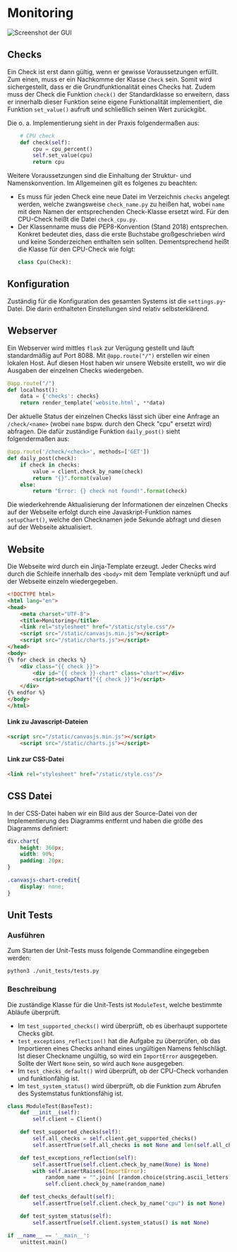 # Monitoring
![Screenshot der GUI](https://github.com/jonbulica99/Python_Monitoring/raw/master/src/images/monitoring.png "Screenshot der GUI")

Checks
------
Ein Check ist erst dann gültig, wenn er gewisse Voraussetzungen erfüllt. Zum einen, muss er ein Nachkomme der Klasse `Check` sein. Somit wird sichergestellt, dass er die Grundfunktionalität eines Checks hat. 
Zudem muss der Check die Funktion `check()` der Standardklasse so erweitern, dass er innerhalb dieser Funktion seine eigene Funktionalität implementiert, die Funktion `set_value()` aufruft und schließlich seinen Wert zurückgibt. 

Die o. a. Implementierung sieht in der Praxis folgendermaßen aus:
```python
    # CPU check
    def check(self):
        cpu = cpu_percent()
        self.set_value(cpu)
        return cpu
```

Weitere Voraussetzungen sind die Einhaltung der Struktur- und Namenskonvention. Im Allgemeinen gilt es folgenes zu beachten:
* Es muss für jeden Check eine neue Datei im Verzeichnis `checks` angelegt werden, welche zwangsweise `check_name.py` zu heißen hat, wobei `name` mit dem Namen der entsprechenden Check-Klasse ersetzt wird. Für den CPU-Check heißt die Datei `check_cpu.py`.
* Der Klassenname muss die PEP8-Konvention (Stand 2018) entsprechen. Konkret bedeutet dies, dass die erste Buchstabe großgeschrieben wird und keine Sonderzeichen enthalten sein sollten. Dementsprechend heißt die Klasse für den CPU-Check wie folgt:
    ```python
    class Cpu(Check):
    ```

Konfiguration
-------------
Zuständig für die Konfiguration des gesamten Systems ist die `settings.py`-Datei. Die darin enthalteten Einstellungen sind relativ selbsterklärend.

Webserver
---------
Ein Webserver wird mittles `flask` zur Verügung gestellt und läuft standardmäßig auf Port 8088.
Mit `@app.route("/")` erstellen wir einen lokalen Host. Auf diesen Host haben wir unsere Website erstellt, wo wir die Ausgaben der einzelnen Checks wiedergeben.
```python
@app.route("/")
def localhost():
    data = {'checks': checks}
    return render_template('website.html', **data)
```

Der aktuelle Status der einzelnen Checks lässt sich über eine Anfrage an `/check/<name>` (wobei `name` bspw. durch den Check "cpu" ersetzt wird) abfragen. Die dafür zuständige Funktion `daily_post()` sieht folgendermaßen aus:
```python
@app.route('/check/<check>', methods=['GET'])
def daily_post(check):
    if check in checks:
        value = client.check_by_name(check)
        return "{}".format(value)
    else:
        return "Error: {} check not found!".format(check)
```

Die wiederkehrende Aktualisierung der Informationen der einzelnen Checks auf der Webseite erfolgt durch eine Javaskript-Funktion names `setupChart()`, welche den Checknamen jede Sekunde abfragt und diesen auf der Webseite aktualisiert.

Website
-------

Die Webseite wird durch ein Jinja-Template erzeugt. Jeder Checks wird durch die Schleife innerhalb des `<body>` mit dem Template verknüpft und auf der Webseite einzeln wiedergegeben.

```html
<!DOCTYPE html>
<html lang="en">
<head>
    <meta charset="UTF-8">
    <title>Monitoring</title>
    <link rel="stylesheet" href="/static/style.css"/>
    <script src="/static/canvasjs.min.js"></script>
    <script src="/static/charts.js"></script>
</head>
<body>
{% for check in checks %}
    <div class="{{ check }}">
        <div id="{{ check }}-chart" class="chart"></div>
        <script>setupChart("{{ check }}")</script>
    </div>
{% endfor %}
</body>
</html>
```

#### Link zu Javascript-Dateien
```html
<script src="/static/canvasjs.min.js"></script>
    <script src="/static/charts.js"></script>
```
#### Link zur CSS-Datei
```html
<link rel="stylesheet" href="/static/style.css"/>
```

CSS Datei
---------

In der CSS-Datei haben wir ein Bild aus der Source-Datei von der Implementierung des Diagramms entfernt und haben die größe des Diagramms definiert:
```css
div.chart{
    height: 360px;
    width: 90%;
    padding: 20px;
}

.canvasjs-chart-credit{
    display: none;
}
```
Unit Tests
----------
### Ausführen
Zum Starten der Unit-Tests muss folgende Commandline eingegeben werden:
```bash
python3 ./unit_tests/tests.py
```

### Beschreibung
Die zuständige Klasse für die Unit-Tests ist `ModuleTest`, welche bestimmte Abläufe überprüft. 
* Im `test_supported_checks()` wird überprüft, ob es überhaupt supportete Checks gibt.
* `test_exceptions_reflection()` hat die Aufgabe zu überprüfen, ob das Importieren eines Checks anhand eines ungültigen Namens fehlschlägt. Ist dieser Checkname ungültig, so wird ein `ImportError` ausgegeben. Sollte der Wert `None` sein, so wird auch `None` ausgegeben.
* Im `test_checks_default()` wird überprüft, ob der CPU-Check vorhanden und funktionfähig ist.
* Im `test_system_status()` wird überprüft, ob die Funktion zum Abrufen des Systemstatus funktionsfähig ist.

```python
class ModuleTest(BaseTest):
    def __init__(self):
        self.client = Client()

    def test_supported_checks(self):
        self.all_checks = self.client.get_supported_checks()
        self.assertTrue(self.all_checks is not None and len(self.all_checks) > 0)

    def test_exceptions_reflection(self):
        self.assertTrue(self.client.check_by_name(None) is None)
        with self.assertRaises(ImportError):
            random_name = "".join( [random.choice(string.ascii_letters) for i in xrange(15)] )
            self.client.check_by_name(random_name)

    def test_checks_default(self):
        self.assertTrue(self.client.check_by_name("cpu") is not None)

    def test_system_status(self):
        self.assertTrue(self.client.system_status() is not None)

if __name__ == '__main__':
    unittest.main()
```


